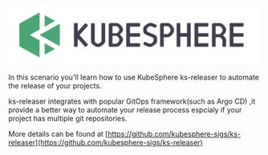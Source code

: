 
<img src="https://raw.githubusercontent.com/kubesphere-sigs/katacoda-scenarios/master/assets/kubesphere-logo.png" alt="logo" width="600" height="auto"/>


In this scenario you'll learn how to use KubeSphere ks-releaser to automate the release of your projects.

ks-releaser integrates with popular GitOps framework(such as Argo CD) ,it provide a better way  to automate your release process espcialy if your project has multiple git repositories.

More details can be found at [https://github.com/kubesphere-sigs/ks-releaser](https://github.com/kubesphere-sigs/ks-releaser)
